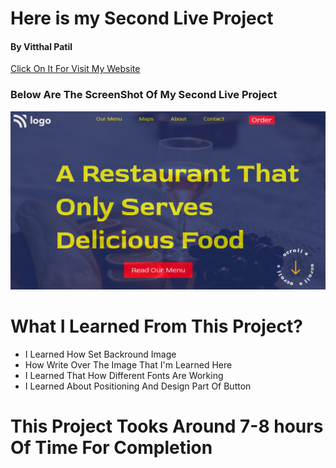 # Here is my Second Live Project <br/>
#### By Vitthal Patil <br/>
[Click On It For Visit My Website]( https://vitthalpatil0806.github.io/Live-Project-2/) <br/>
### Below Are The ScreenShot Of My Second Live Project <br/>
![ScreenShot](Live%202%20ss.png) <br/>
# What I Learned From This Project? <br/>
* I Learned How Set Backround Image <br/>
* How Write Over The Image That I'm Learned Here <br/>
* I Learned That How Different Fonts Are Working <br/>
* I Learned About Positioning And Design Part Of Button <br/>
# This Project Tooks Around 7-8 hours Of Time For Completion